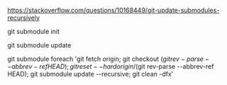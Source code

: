 https://stackoverflow.com/questions/10168449/git-update-submodules-recursively

git submodule init  

git submodule update  

git submodule foreach 'git fetch origin; git checkout $(git rev-parse --abbrev-ref HEAD); git reset --hard origin/$(git rev-parse --abbrev-ref HEAD); git submodule update --recursive; git clean -dfx'
